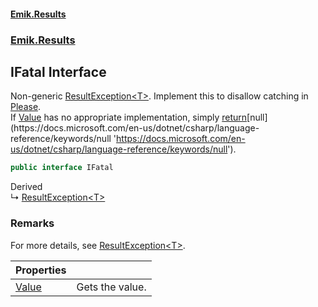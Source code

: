#### [Emik.Results](index.md 'index')
### [Emik.Results](Emik.Results.md 'Emik.Results')

## IFatal Interface

Non-generic [ResultException&lt;T&gt;](ResultException_T_.md 'Emik.Results.ResultException<T>'). Implement this to disallow catching in [Please](Please.md 'Emik.Results.Please').  
If [Value](IFatal.Value().md 'Emik.Results.IFatal.Value') has no appropriate implementation, simply [return](https://docs.microsoft.com/en-us/dotnet/csharp/language-reference/keywords/return 'https://docs.microsoft.com/en-us/dotnet/csharp/language-reference/keywords/return')[null](https://docs.microsoft.com/en-us/dotnet/csharp/language-reference/keywords/null 'https://docs.microsoft.com/en-us/dotnet/csharp/language-reference/keywords/null').

```csharp
public interface IFatal
```

Derived  
&#8627; [ResultException&lt;T&gt;](ResultException_T_.md 'Emik.Results.ResultException<T>')

### Remarks
  
For more details, see [ResultException&lt;T&gt;](ResultException_T_.md 'Emik.Results.ResultException<T>').

| Properties | |
| :--- | :--- |
| [Value](IFatal.Value().md 'Emik.Results.IFatal.Value') | Gets the value. |
